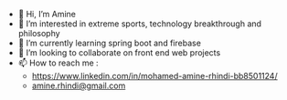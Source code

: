 - 👋 Hi, I’m Amine
- 👀 I’m interested in extreme sports, technology breakthrough and philosophy  
- 🌱 I’m currently learning spring boot and firebase
- 💞️ I’m looking to collaborate on front end web projects
- 📫 How to reach me : 
  - https://www.linkedin.com/in/mohamed-amine-rhindi-bb8501124/
  - amine.rhindi@gmail.com

<!---
MohamedAmineRhindi/MohamedAmineRhindi is a ✨ special ✨ repository because its `README.md` (this file) appears on your GitHub profile.
You can click the Preview link to take a look at your changes.
--->

